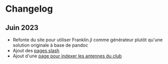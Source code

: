 # Changelog

## Juin 2023

- Refonte du site pour utiliser Franklin.jl comme générateur plutôt qu'une
  solution originale à base de pandoc
- Ajout des [pages slash](/slashes/)
- Ajout d'une [page pour indexer les antennes du club](/antennes/)
